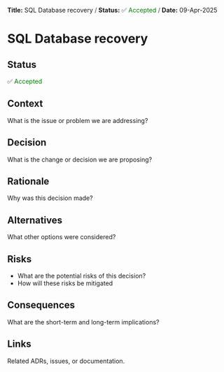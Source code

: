 <!-- log start -->

**Title:** SQL Database recovery **<font color="grey"> / </font>** **Status:** ✅ <font color="green">Accepted </font> **<font color="grey"> / </font>** **Date:** 09-Apr-2025

<!-- log end -->

# SQL Database recovery

## Status

✅ <font color="green">Accepted </font>

## Context

What is the issue or problem we are addressing?

## Decision

What is the change or decision we are proposing?

## Rationale

Why was this decision made?

## Alternatives

What other options were considered?

## Risks

- What are the potential risks of this decision?
- How will these risks be mitigated

## Consequences

What are the short-term and long-term implications?

## Links

Related ADRs, issues, or documentation.
